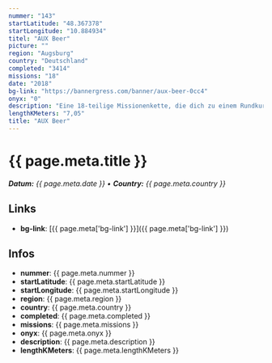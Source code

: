 ```yaml
---
nummer: "143"
startLatitude: "48.367378"
startLongitude: "10.884934"
titel: "AUX Beer"
picture: ""
region: "Augsburg"
country: "Deutschland"
completed: "3414"
missions: "18"
date: "2018"
bg-link: "https://bannergress.com/banner/aux-beer-0cc4"
onyx: "0"
description: "Eine 18-teilige Missionenkette, die dich zu einem Rundkurs in Augsburgs Stadtmitte einlädt."
lengthKMeters: "7,05"
title: "AUX Beer"
---
```


# {{ page.meta.title }}
_**Datum:** {{ page.meta.date }} • **Country:** {{ page.meta.country }}_

## Links
- **bg-link**: [{{ page.meta['bg-link'] }}]({{ page.meta['bg-link'] }})

## Infos
- **nummer**: {{ page.meta.nummer }}
- **startLatitude**: {{ page.meta.startLatitude }}
- **startLongitude**: {{ page.meta.startLongitude }}
- **region**: {{ page.meta.region }}
- **country**: {{ page.meta.country }}
- **completed**: {{ page.meta.completed }}
- **missions**: {{ page.meta.missions }}
- **onyx**: {{ page.meta.onyx }}
- **description**: {{ page.meta.description }}
- **lengthKMeters**: {{ page.meta.lengthKMeters }}

